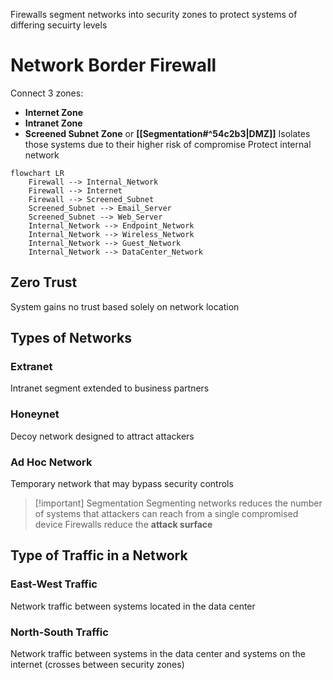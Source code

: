 Firewalls segment networks into security zones to protect systems of differing secuirty levels
# Network Border Firewall

Connect 3 zones:
- **Internet Zone**
- **Intranet Zone**
- **Screened Subnet Zone** or **[[Segmentation#^54c2b3|DMZ]]**
	Isolates those systems due to their higher risk of compromise
	Protect internal network
```mermaid
flowchart LR
	Firewall --> Internal_Network
	Firewall --> Internet
	Firewall --> Screened_Subnet
	Screened_Subnet --> Email_Server
	Screened_Subnet --> Web_Server
	Internal_Network --> Endpoint_Network
	Internal_Network --> Wireless_Network
	Internal_Network --> Guest_Network
	Internal_Network --> DataCenter_Network
```
## Zero Trust

System gains no trust based solely on network location

## Types of Networks

### Extranet
Intranet segment extended to business partners

### Honeynet
Decoy network designed to attract attackers

### Ad Hoc Network
Temporary network that may bypass security controls

> [!important] Segmentation
> Segmenting networks reduces the number of systems that attackers can reach from a single compromised device
> Firewalls reduce the **attack surface**

## Type of Traffic in a Network

### East-West Traffic
Network traffic between systems located in the data center

### North-South Traffic
Network traffic between systems in the data center and systems on the internet (crosses between security zones)